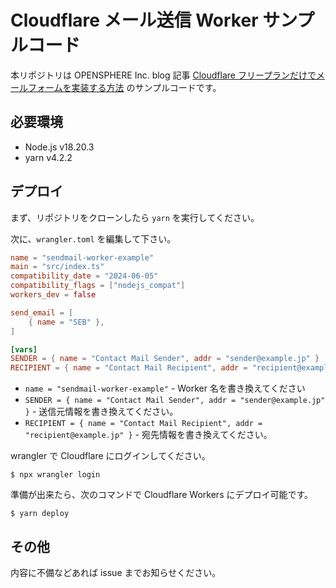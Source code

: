 # Cloudflare メール送信 Worker サンプルコード

本リポジトリは OPENSPHERE Inc. blog 記事 [Cloudflare フリープランだけでメールフォームを実装する方法](https://blog.opensphere.co.jp/posts/cloudflare001) のサンプルコードです。

## 必要環境

- Node.js v18.20.3
- yarn v4.2.2

## デプロイ

まず、リポジトリをクローンしたら `yarn` を実行してください。

次に、`wrangler.toml` を編集して下さい。

```toml
name = "sendmail-worker-example"
main = "src/index.ts"
compatibility_date = "2024-06-05"
compatibility_flags = ["nodejs_compat"]
workers_dev = false

send_email = [
	{ name = "SEB" },
]

[vars]
SENDER = { name = "Contact Mail Sender", addr = "sender@example.jp" }
RECIPIENT = { name = "Contact Mail Recipient", addr = "recipient@example.jp" }
```

- `name = "sendmail-worker-example"` - Worker 名を書き換えてください
- `SENDER = { name = "Contact Mail Sender", addr = "sender@example.jp" }` - 送信元情報を書き換えてください。
- `RECIPIENT = { name = "Contact Mail Recipient", addr = "recipient@example.jp" }` - 宛先情報を書き換えてください。

wrangler で Cloudflare にログインしてください。

```shell
$ npx wrangler login
```

準備が出来たら、次のコマンドで Cloudflare Workers にデプロイ可能です。

```shell
$ yarn deploy
```

## その他

内容に不備などあれば issue までお知らせください。

